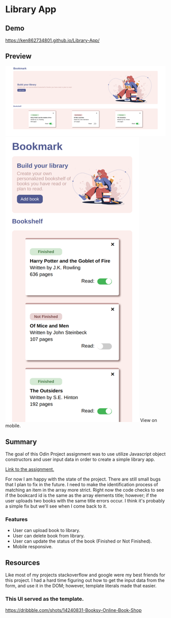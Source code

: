 # Library App

## Demo 
https://ken862734801.github.io/Library-App/

## Preview
<img src="images/LibraryApp.png">
<img src="images/LibraryAppMobile.png" width="420" height="896">
View on mobile.

## Summary

The goal of this Odin Project assignment was to use utilize Javascript object constructors and user input data in order to create a simple library app.


[Link to the assignment.](https://www.theodinproject.com/lessons/node-path-javascript-library)

For now I am happy with the state of the project. There are still small bugs that I plan to fix in the future. I need to make the identification process of matching an item in the array more strict. Right now the code checks to see if the bookcard id is the same as the array elements title; however; if the user uploads two books with the same title errors occur. I think it's probably a simple fix but we'll see when I come back to it. 

### Features
- User can upload book to library.
- User can delete book from library.
- User can update the status of the book (Finished or Not Finished).
- Mobile responsive. 

## Resources

Like most of my projects stackoverflow and google were my best friends for this project. I had a hard time figuring out how to get the input data from the form, and use it in the DOM; however, template literals made that easier.

### This UI served as the template.

https://dribbble.com/shots/14240831-Booksy-Online-Book-Shop
